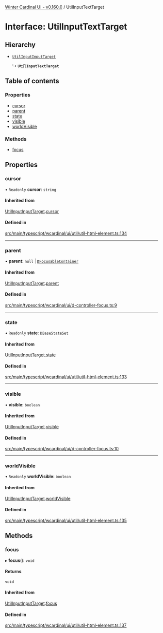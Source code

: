 [Winter Cardinal UI - v0.160.0](../index.md) / UtilInputTextTarget

# Interface: UtilInputTextTarget

## Hierarchy

- [`UtilInputInputTarget`](UtilInputInputTarget.md)

  ↳ **`UtilInputTextTarget`**

## Table of contents

### Properties

- [cursor](UtilInputTextTarget.md#cursor)
- [parent](UtilInputTextTarget.md#parent)
- [state](UtilInputTextTarget.md#state)
- [visible](UtilInputTextTarget.md#visible)
- [worldVisible](UtilInputTextTarget.md#worldvisible)

### Methods

- [focus](UtilInputTextTarget.md#focus)

## Properties

### cursor

• `Readonly` **cursor**: `string`

#### Inherited from

[UtilInputInputTarget](UtilInputInputTarget.md).[cursor](UtilInputInputTarget.md#cursor)

#### Defined in

[src/main/typescript/wcardinal/ui/util/util-html-element.ts:134](https://github.com/winter-cardinal/winter-cardinal-ui/blob/v0.160.0/src/main/typescript/wcardinal/ui/util/util-html-element.ts#L134)

___

### parent

• **parent**: ``null`` \| [`DFocusableContainer`](DFocusableContainer.md)

#### Inherited from

[UtilInputInputTarget](UtilInputInputTarget.md).[parent](UtilInputInputTarget.md#parent)

#### Defined in

[src/main/typescript/wcardinal/ui/d-controller-focus.ts:9](https://github.com/winter-cardinal/winter-cardinal-ui/blob/v0.160.0/src/main/typescript/wcardinal/ui/d-controller-focus.ts#L9)

___

### state

• `Readonly` **state**: [`DBaseStateSet`](DBaseStateSet.md)

#### Inherited from

[UtilInputInputTarget](UtilInputInputTarget.md).[state](UtilInputInputTarget.md#state)

#### Defined in

[src/main/typescript/wcardinal/ui/util/util-html-element.ts:133](https://github.com/winter-cardinal/winter-cardinal-ui/blob/v0.160.0/src/main/typescript/wcardinal/ui/util/util-html-element.ts#L133)

___

### visible

• **visible**: `boolean`

#### Inherited from

[UtilInputInputTarget](UtilInputInputTarget.md).[visible](UtilInputInputTarget.md#visible)

#### Defined in

[src/main/typescript/wcardinal/ui/d-controller-focus.ts:10](https://github.com/winter-cardinal/winter-cardinal-ui/blob/v0.160.0/src/main/typescript/wcardinal/ui/d-controller-focus.ts#L10)

___

### worldVisible

• `Readonly` **worldVisible**: `boolean`

#### Inherited from

[UtilInputInputTarget](UtilInputInputTarget.md).[worldVisible](UtilInputInputTarget.md#worldvisible)

#### Defined in

[src/main/typescript/wcardinal/ui/util/util-html-element.ts:135](https://github.com/winter-cardinal/winter-cardinal-ui/blob/v0.160.0/src/main/typescript/wcardinal/ui/util/util-html-element.ts#L135)

## Methods

### focus

▸ **focus**(): `void`

#### Returns

`void`

#### Inherited from

[UtilInputInputTarget](UtilInputInputTarget.md).[focus](UtilInputInputTarget.md#focus)

#### Defined in

[src/main/typescript/wcardinal/ui/util/util-html-element.ts:137](https://github.com/winter-cardinal/winter-cardinal-ui/blob/v0.160.0/src/main/typescript/wcardinal/ui/util/util-html-element.ts#L137)
